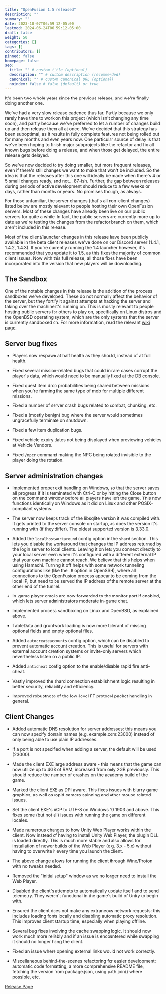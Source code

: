 ```yaml
---
title: "OpenFusion 1.5 released"
description: ""
summary: ""
date: 2023-10-07T06:59:12-05:00
lastmod: 2024-06-24T06:59:12-05:00
draft: false
weight: 50
categories: []
tags: []
contributors: []
pinned: false
homepage: false
seo:
  title: "" # custom title (optional)
  description: "" # custom description (recommended)
  canonical: "" # custom canonical URL (optional)
  noindex: false # false (default) or true
---
```

It's been two whole years since the previous release, and we're finally doing another one.

We've had a very slow release cadence thus far. Partly because we only rarely have time to work on this project (which isn't changing any time soon), and partly because we've preferred to let a number of changes build up and then release them all at once. We've decided that this strategy has been suboptimal, as it results in fully complete features not being rolled out for many months and even years now. One particular source of delay is that we've been hoping to finish major subprojects like the refactor and fix all known bugs before doing a release, and when those get delayed, the entire release gets delayed.

So we've now decided to try doing smaller, but more frequent releases, even if there's still changes we want to make that won't be included. So the idea is that the releases after this one will ideally be made when there's 4 or 5 small changes ready, and not... 87-ish. Further, the gap between releases during periods of active development should reduce to a few weeks or days, rather than months or years. No promises though, as always.

For those unfamiliar, the server changes (that's all non-client changes) listed below are mostly relevant to people hosting their own OpenFusion servers. Most of these changes have already been live on our public servers for quite a while. In fact, the public servers are currently more up to date as we're testing the changes from the refactor branch on them, which aren't included in this release.

Most of the client/launcher changes in this release have been publicly available in the beta client releases we've done on our Discord server (1.4.1, 1.4.2, 1.4.3). If you're currently running the 1.4 launcher however, it's recommended that you update it to 1.5, as this fixes the majority of common client issues. Now with this full release, all those fixes have been incorporated into the version that new players will be downloading.

## The Sandbox

One of the notable changes in this release is the addition of the process sandboxes we've developed. These do not normally affect the behavior of the server, but they fortify it against attempts at hacking the server and taking over the machine it's running on. This is mostly relevant to people hosting public servers for others to play on, specifically on Linux distros and the OpenBSD operating system, which are the only systems that the server is currently sandboxed on. For more information, read the relevant [wiki page](https://github.com/OpenFusionProject/OpenFusion/wiki/The-Sandbox).

## Server bug fixes

* Players now respawn at half health as they should, instead of at full health.

* Fixed several mission-related bugs that could in rare cases corrupt the player's data, which would need to be manually fixed at the DB console.

* Fixed quest item drop probabilities being shared between missions when you're farming the same type of mob for multiple different missions.

* Fixed a number of server crash bugs related to combat, chunking, etc.

* Fixed a (mostly benign) bug where the server would sometimes ungracefully terminate on shutdown.

* Fixed a few item duplication bugs.

* Fixed vehicle expiry dates not being displayed when previewing vehicles at Vehicle Vendors.

* Fixed `/npcr` command making the NPC being rotated invisible to the player doing the rotation.

## Server administration changes

* Implemented proper exit handling on Windows, so that the server saves all progress if it is terminated with Ctrl-C or by hitting the Close button on the command window before all players have left the game. This now functions identically on Windows as it did on Linux and other POSIX-compliant systems.

* The server now keeps track of the libsqlite version it was compiled with. It gets printed to the server console on startup, as does the version it's running with (if they differ). The oldest supported version is 3.33.0.

* Added the `localhostworkaround` config option in the `shard` section. This lets you disable the workaround that changes the IP address returned by the login server to local clients. Leaving it on lets you connect directly to your local server even when it's configured with a different external IP that your own machine cannot reach. We believe that this helps when using Hamachi. Turning it off helps with some network tunneling configurations like (like the `-R` option in OpenSSH), where all connections to the OpenFusion process appear to be coming from the local IP, but need to be served the IP address of the remote server at the other end of the tunnel.

* In-game player emails are now forwarded to the monitor port if enabled, which lets server administrators moderate in-game chat.

* Implemented process sandboxing on Linux and OpenBSD, as explained above.

* TableData and gruntwork loading is now more tolerant of missing optional fields and empty optional files.

* Added `autocreateaccounts` config option, which can be disabled to prevent automatic account creation. This is useful for servers with external account creation systems or invite-only servers which nevertheless listen on a public IP.

* Added `anticheat` config option to the enable/disable rapid fire anti-cheat.

* Vastly improved the shard connection establishment logic resulting in better security, reliability and efficiency.

* Improved robustness of the low-level FF protocol packet handling in general.

## Client Changes

* Added automatic DNS resolution for server addresses: this means you can now specify domain names (e.g. example.com:23000) instead of only being able to use plain IP addresses.

* If a port is not specified when adding a server, the default will be used (23000).

* Made the client EXE large address aware - this means that the game can now utilize up to 4GB of RAM, increased from only 2GB previously. This should reduce the number of crashes on the academy build of the game.

* Marked the client EXE as DPI aware. This fixes issues with blurry game graphics, as well as rapid camera spinning and other mouse related issues.

* Set the client EXE's ACP to UTF-8 on Windows 10 1903 and above. This fixes some (but not all) issues with running the game on different locales.

* Made numerous changes to how Unity Web Player works within the client. Now instead of having to install Unity Web Player, the plugin DLL is loaded directly. This is much more stable and also allows for installation of newer builds of the Web Player (e.g. 3.x - 5.x) without having to overwrite it every time you launch the client.

* The above change allows for running the client through Wine/Proton with no tweaks needed.

* Removed the "initial setup" window as we no longer need to install the Web Player.

* Disabled the client's attempts to automatically update itself and to send telemetry. They weren't functional in the game's build of Unity to begin with.

* Ensured the client does not make any extraneous network requests: this includes loading fonts locally and disabling automatic proxy resolution. This improves client startup time, especially when playing offline.

* Several bug fixes involving the cache swapping logic. It should now work much more reliably and if an issue is encountered while swapping it should no longer hang the client.

* Fixed an issue where opening external links would not work correctly.

* Miscellaneous behind-the-scenes refactoring for easier development: automatic code formatting, a more comprehensive README file, fetching the version from package.json, using path.join() where possible, etc.

[Release Page](https://github.com/OpenFusionProject/OpenFusion/releases/tag/1.5)

